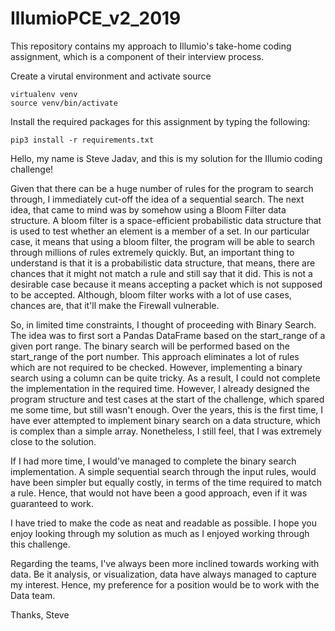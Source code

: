 # IllumioPCE_v2_2019
This repository contains my approach to Illumio's take-home coding assignment, which is a component of their interview process.

Create a virutal environment and activate source

    virtualenv venv
    source venv/bin/activate
    
Install the required packages for this assignment by typing the following:
   
    pip3 install -r requirements.txt
    
Hello, my name is Steve Jadav, and this is my solution for the Illumio coding challenge!

Given that there can be a huge number of rules for the program to search through, I immediately cut-off the idea of a sequential search. The next idea, that came to mind was by somehow using a Bloom Filter data structure. A bloom filter is a space-efficient probabilistic data structure that is used to test whether an element is a member of a set. In our particular case, it means that using a bloom filter, the program will be able to search through millions of rules extremely quickly. But, an important thing to understand is that it is a probabilistic data structure, that means, there are chances that it might not match a rule and still say that it did. This is not a desirable case because it means accepting a packet which is not supposed to be accepted. Although, bloom filter works with a lot of use cases, chances are, that it'll make the Firewall vulnerable.

So, in limited time constraints, I thought of proceeding with Binary Search. The idea was to first sort a Pandas DataFrame based on the start_range of a given port range. The binary search will be performed based on the start_range of the port number. This approach eliminates a lot of rules which are not required to be checked. However, implementing a binary search using a column can be quite tricky. As a result, I could not complete the implementation in the required time. However, I already designed the program structure and test cases at the start of the challenge, which spared me some time, but still wasn't enough. Over the years, this is the first time, I have ever attempted to implement binary search on a data structure, which is complex than a simple array. Nonetheless, I still feel, that I was extremely close to the solution.

If I had more time, I would've managed to complete the binary search implementation. A simple sequential search through the input rules, would have been simpler but equally costly, in terms of the time required to match a rule. Hence, that would not have been a good approach, even if it was guaranteed to work.

I have tried to make the code as neat and readable as possible. I hope you enjoy looking through my solution as much as I enjoyed working through this challenge.

Regarding the teams, I've always been more inclined towards working with data. Be it analysis, or visualization, data have always managed to capture my interest. Hence, my preference for a position would be to work with the Data team.

Thanks,
Steve 
